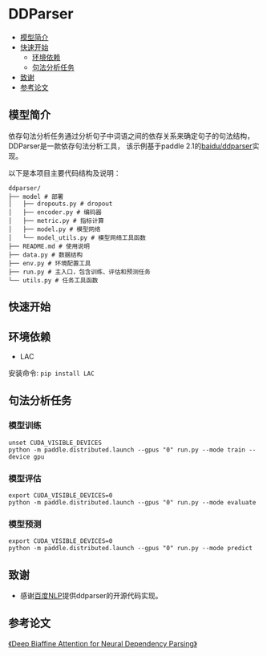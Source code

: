 # DDParser

* [模型简介](#模型简介)
* [快速开始](#快速开始)
    * [环境依赖](#环境依赖)
    * [句法分析任务](#句法分析任务)
* [致谢](#致谢)
* [参考论文](#参考论文)

## 模型简介

依存句法分析任务通过分析句子中词语之间的依存关系来确定句子的句法结构，DDParser是一款依存句法分析工具，
该示例基于paddle 2.1的[baidu/ddparser](https://github.com/baidu/DDParser)实现。

以下是本项目主要代码结构及说明：

```text
ddparser/
├── model # 部署
│   ├── dropouts.py # dropout
│   ├── encoder.py # 编码器
│   ├── metric.py # 指标计算
│   ├── model.py # 模型网络
│   └── model_utils.py # 模型网络工具函数
├── README.md # 使用说明
├── data.py # 数据结构
├── env.py # 环境配置工具
├── run.py # 主入口，包含训练、评估和预测任务
└── utils.py # 任务工具函数
```

## 快速开始

## 环境依赖

- LAC

安装命令: `pip install LAC`

## 句法分析任务

### 模型训练

```shell
unset CUDA_VISIBLE_DEVICES
python -m paddle.distributed.launch --gpus "0" run.py --mode train --device gpu
```

### 模型评估
```shell
export CUDA_VISIBLE_DEVICES=0
python -m paddle.distributed.launch --gpus "0" run.py --mode evaluate
```

### 模型预测
```shell
export CUDA_VISIBLE_DEVICES=0
python -m paddle.distributed.launch --gpus "0" run.py --mode predict
```

## 致谢

* 感谢[百度NLP](https://github.com/baidu/DDParser)提供ddparser的开源代码实现。

## 参考论文

[《Deep Biaffine Attention for Neural Dependency Parsing》](https://arxiv.org/abs/1611.01734)
